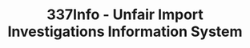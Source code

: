 ---
bigquery: https://console.cloud.google.com/bigquery?p=patents-public-data&d=usitc_investigations&page=dataset&project=sheets-management-319211
citation: US International Trade Commission 337Info Unfair Import Investigations Information
  System
contributors: US International Trade Comission
cost: None
description: US International Trade Commission 337Info Unfair Import Investigations
  Information System contains data on investigations done under Section 337. Section
  337 declares the infringement of certain statutory intellectual property rights
  and other forms of unfair competition in import trade to be unlawful practices.
  Most Section 337 investigations involve allegations of patent or registered trademark
  infringement.
documentation: FAQ and tutorial available on the site
last_edit: Mon, 04 Apr 2022 19:10:40 GMT
location: https://pubapps2.usitc.gov/337external/
maintained_by: US International Trade Comission
schema_fields: '[''cafcAppeals'', ''endDateMarkmanHearing'', ''dateCreated'', ''scheduledStartDateEvidHear'',
  ''id'', ''reportingRequirements'', ''teoIdIssueDate'', ''complainant'', ''actualStartDateEvidHear'',
  ''currentActiveALJ'', ''investigationTermDate'', ''title'', ''ouiiParticipation'',
  ''finalIdOnViolationIssue'', ''finalDetViolation'', ''investigationNo'', ''trademarkNumbers'',
  ''teoProceedingInvolved'', ''startDateMarkmanHearing'', ''actualEndDateEvidHear'',
  ''markmanHearing'', ''patentNumbers'', ''ouiiAttorney'', ''publication_number'',
  ''targetDate'', ''investigationType'', ''invUnfairAct'', ''teoReliefGranted'', ''finalIdOnViolationDue'',
  ''teoIdDueDate'', ''respondent'', ''finalDetNoViolation'', ''patentNumber'', ''issueDateOtherNonFinal'',
  ''internalRemand'', ''copyrightNumbers'', ''dateComplaintFiled'', ''dateOfPublicationFrNotice'',
  ''scheduledEndDateEvidHear'', ''docketNo'', ''lastUpdated'', ''currentStatus'',
  ''gcAttorney'', ''htsNumbers'', ''aljAssigned'']'
shortname: unfair_import_investigations
tags:
- import
- legal
- trade
timeframe: 2008-2021 (prior to 2008 downloadable as a JSON file)
title: 337Info - Unfair Import Investigations Information System
uuid: 2721f5ec-e599-4890-9265-9706719fc71e
---